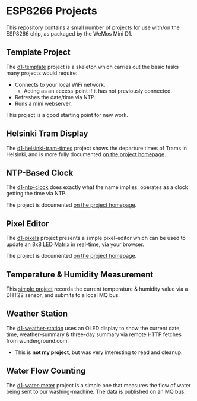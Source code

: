 # ESP8266 Projects

This repository contains a small number of projects for use with/on the ESP8266 chip, as packaged by the WeMos Mini D1.


## Template Project

The [d1-template](d1-template) project is a skeleton which carries out the basic tasks many projects would require:

* Connects to your local WiFi network.
    * Acting as an access-point if it has not previously connected.
* Refreshes the date/time via NTP.
* Runs a mini webserver.

This project is a good starting point for new work.


## Helsinki Tram Display

The [d1-helsinki-tram-times](d1-helsinki-tram-times) project shows the departure times of Trams in Helsinki, and is more fully documented [on the project homepage](https://steve.fi/Hardware/helsinki-tram-times/).

## NTP-Based Clock

The [d1-ntp-clock](d1-ntp-clock) does exactly what the name implies, operates as a clock getting the time via NTP.

The project is documented [on the project homepage](https://steve.fi/Hardware/d1-ntp-clock/).


## Pixel Editor

The [d1-pixels](d1-pixels) project presents a simple pixel-editor which can be used to update an 8x8 LED Matrix in real-time, via your browser.

The project is documented [on the project homepage](https://steve.fi/Hardware/d1-pixels/).


## Temperature & Humidity Measurement

This [simple project](d1-temp) records the current temperature & humidity value via a DHT22 sensor, and submits to a local MQ bus.


## Weather Station

The [d1-weather-station](d1-weather-station) uses an OLED display to show the current date, time, weather-summary & three-day summary via remote HTTP fetches from wunderground.com.

* This is __not my project__, but was very interesting to read and cleanup.


## Water Flow Counting

The [d1-water-meter](d1-water-meter) project is a simple one that measures
the flow of water being sent to our washing-machine.  The data is published
on an MQ bus.
